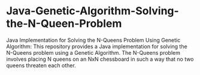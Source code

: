 # Java-Genetic-Algorithm-Solving-the-N-Queen-Problem
Java Implementation for Solving the N-Queens Problem Using Genetic Algorithm: This repository provides a Java implementation for solving the N-Queens problem using a Genetic Algorithm. The N-Queens problem involves placing N queens on an NxN chessboard in such a way that no two queens threaten each other.
